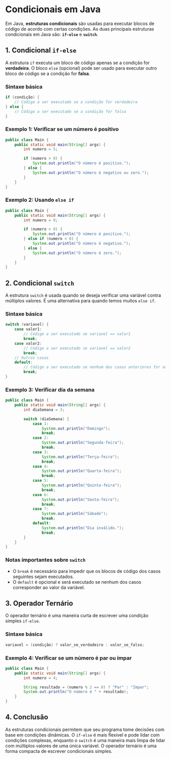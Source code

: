 # Condicionais em Java

Em Java, **estruturas condicionais** são usadas para executar blocos de código de acordo com certas condições. As duas principais estruturas condicionais em Java são: **`if-else`** e **`switch`**.

## 1. Condicional `if-else`

A estrutura `if` executa um bloco de código apenas se a condição for **verdadeira**. O bloco `else` (opcional) pode ser usado para executar outro bloco de código se a condição for **falsa**.

### Sintaxe básica

```java
if (condição) {
    // Código a ser executado se a condição for verdadeira
} else {
    // Código a ser executado se a condição for falsa
}
```

### Exemplo 1: Verificar se um número é positivo

```java
public class Main {
    public static void main(String[] args) {
        int numero = 5;

        if (numero > 0) {
            System.out.println("O número é positivo.");
        } else {
            System.out.println("O número é negativo ou zero.");
        }
    }
}
```

### Exemplo 2: Usando `else if`

```java
public class Main {
    public static void main(String[] args) {
        int numero = 0;

        if (numero > 0) {
            System.out.println("O número é positivo.");
        } else if (numero < 0) {
            System.out.println("O número é negativo.");
        } else {
            System.out.println("O número é zero.");
        }
    }
}
```

## 2. Condicional `switch`

A estrutura `switch` é usada quando se deseja verificar uma variável contra múltiplos valores. É uma alternativa para quando temos muitos `else if`.

### Sintaxe básica

```java
switch (variavel) {
    case valor1:
        // Código a ser executado se variavel == valor1
        break;
    case valor2:
        // Código a ser executado se variavel == valor2
        break;
    // Outros casos
    default:
        // Código a ser executado se nenhum dos casos anteriores for atendido
        break;
}
```

### Exemplo 3: Verificar dia da semana

```java
public class Main {
    public static void main(String[] args) {
        int diaSemana = 3;

        switch (diaSemana) {
            case 1:
                System.out.println("Domingo");
                break;
            case 2:
                System.out.println("Segunda-feira");
                break;
            case 3:
                System.out.println("Terça-feira");
                break;
            case 4:
                System.out.println("Quarta-feira");
                break;
            case 5:
                System.out.println("Quinta-feira");
                break;
            case 6:
                System.out.println("Sexta-feira");
                break;
            case 7:
                System.out.println("Sábado");
                break;
            default:
                System.out.println("Dia inválido.");
                break;
        }
    }
}
```

### Notas importantes sobre `switch`
- O `break` é necessário para impedir que os blocos de código dos casos seguintes sejam executados.
- O `default` é opcional e será executado se nenhum dos casos corresponder ao valor da variável.

## 3. Operador Ternário

O operador ternário é uma maneira curta de escrever uma condição simples `if-else`.

### Sintaxe básica

```java
variavel = (condição) ? valor_se_verdadeiro : valor_se_falso;
```

### Exemplo 4: Verificar se um número é par ou ímpar

```java
public class Main {
    public static void main(String[] args) {
        int numero = 4;

        String resultado = (numero % 2 == 0) ? "Par" : "Ímpar";
        System.out.println("O número é " + resultado);
    }
}
```

## 4. Conclusão

As estruturas condicionais permitem que seu programa tome decisões com base em condições dinâmicas. O `if-else` é mais flexível e pode lidar com condições complexas, enquanto o `switch` é uma maneira mais limpa de lidar com múltiplos valores de uma única variável. O operador ternário é uma forma compacta de escrever condicionais simples.
